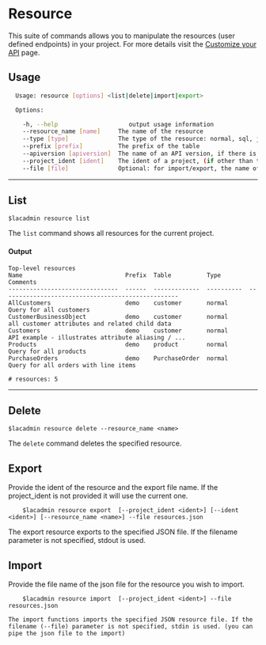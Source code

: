 # Resource

This suite of commands allows you to manipulate the resources (user defined endpoints) in your project. 
For more details visit the [Customize your API](https://docops.ca.com/ca-live-api-creator/4-0/en/creating-apis/customize-your-api) page.

## Usage
```sh
  Usage: resource [options] <list|delete|import|export>

  Options:

    -h, --help                    output usage information
    --resource_name [name]     The name of the resource
    --type [type]              The type of the resource: normal, sql, javascript, storedproc, mongo
    --prefix [prefix]          The prefix of the table
    --apiversion [apiversion]  The name of an API version, if there is more than one - default v1
    --project_ident [ident]    The ident of a project, (if other than the current project
    --file [file]              Optional: for import/export, the name of a file to read from/save to, if unspecified, use stdin/stdout

```

***
## List
    $lacadmin resource list

The `list` command shows all resources for the current project.

#### Output
	Top-level resources
	Name                             Prefix  Table          Type        Comments
	-------------------------------  ------  -------------  ----------  --------------------------------------------------
	AllCustomers                     demo    customer       normal      Query for all customers
	CustomerBusinessObject           demo    customer       normal      all customer attributes and related child data
	Customers                        demo    customer       normal      API example - illustrates attribute aliasing / ...
	Products                         demo    product        normal      Query for all products
	PurchaseOrders                   demo    PurchaseOrder  normal      Query for all orders with line items
	
	# resources: 5


***
## Delete
    $lacadmin resource delete --resource_name <name>

The `delete` command deletes the specified resource.

## Export
Provide the ident of the resource and the export file name. If the project_ident is not provided it will use the current one.
```
    $lacadmin resource export  [--project_ident <ident>] [--ident <ident>] [--resource_name <name>] --file resources.json
```
The export resource exports to the specified JSON file. If the filename parameter is not specified, stdout is used.


## Import
Provide the file name of the json file for the resource you wish to import.
```
    $lacadmin resource import  [--project_ident <ident>] --file resources.json

The import functions imports the specified JSON resource file. If the filename (--file) parameter is not specified, stdin is used. (you can pipe the json file to the import)

